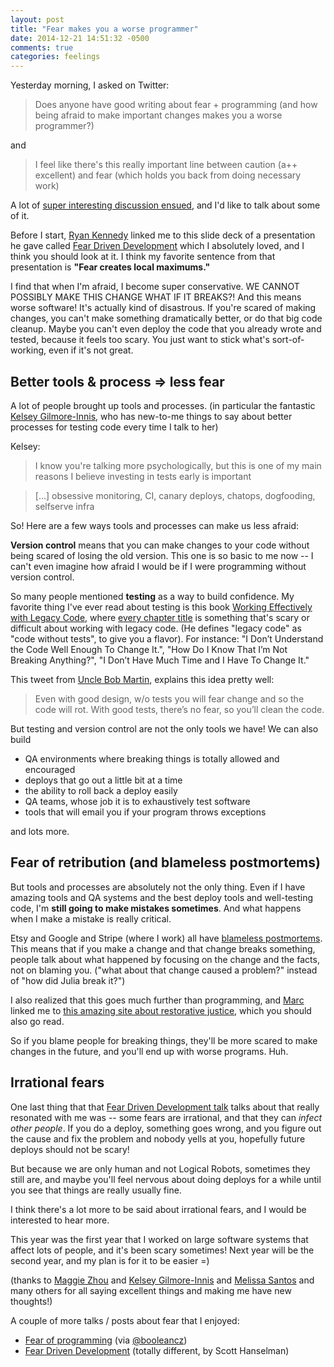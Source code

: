 ```yaml
---
layout: post
title: "Fear makes you a worse programmer"
date: 2014-12-21 14:51:32 -0500
comments: true
categories: feelings
---
```


Yesterday morning, I asked on Twitter:

> Does anyone have good writing about fear + programming (and how being
> afraid to make important changes makes you a worse programmer?)

and

> I feel like there's this really important line between caution (a++
> excellent) and fear (which holds you back from doing necessary work)

A lot of [super interesting discussion ensued](https://twitter.com/b0rk/status/546376386672611329), and I'd
like to talk about some of it. 

Before I start, [Ryan Kennedy](https://twitter.com/rckenned) linked me
to this slide deck of a presentation he gave called 
[Fear Driven Development](https://speakerdeck.com/ryankennedy/fear-driven-development)
which I absolutely loved, and I think you should look at it. I think my
favorite sentence from that presentation is **"Fear creates local
maximums."**

I find that when I'm afraid, I become super conservative. WE CANNOT
POSSIBLY MAKE THIS CHANGE WHAT IF IT BREAKS?! And this means worse
software! It's actually kind of disastrous. If you're scared of making
changes, you can't make something dramatically better, or do that big
code cleanup. Maybe you can't even deploy the code that you already
wrote and tested, because it feels too scary. You just want to stick
what's sort-of-working, even if it's not great.

<!-- more -->

## Better tools & process => less fear

A lot of people brought up tools and processes. (in particular the
fantastic [Kelsey Gilmore-Innis](https://twitter.com/kelseyinnis), who
has new-to-me things to say about better processes for testing code
every time I talk to her)

Kelsey:

> I know you're talking more psychologically, but this is one of my main
> reasons I believe investing in tests early is important

> [...] obsessive monitoring, CI, canary deploys, chatops, dogfooding,
> selfserve infra

So! Here are a few ways tools and processes can make us less afraid:

**Version control** means that you can make changes to your code without
being scared of losing the old version. This one is so basic to me now
-- I can't even imagine how afraid I would be if I were programming
without version control.

So many people mentioned **testing** as a way to build confidence. My
favorite thing I've ever read about testing is this book [Working
Effectively with Legacy
Code](http://www.amazon.ca/Working-Effectively-Legacy-Michael-Feathers/dp/0131177052),
where [every chapter
title](http://www.amazon.ca/gp/product/toc/0131177052/ref=dp_toc?ie=UTF8&n=916520)
is something that's scary or difficult about working with legacy code.
(He defines "legacy code" as "code without tests", to give you a
flavor). For instance: "I Don’t Understand the Code Well Enough To
Change It.", "How Do I Know That I’m Not Breaking Anything?", "I Don’t
Have Much Time and I Have To Change It."

This tweet from [Uncle Bob Martin](https://twitter.com/unclebobmartin/status/469536509822259200),
explains this idea pretty well:

> Even with good design, w/o tests you will fear change and so the code
> will rot.  With good tests, there’s no fear, so you’ll clean the code.

But testing and version control are not the only tools we have! We can
also build

* QA environments where breaking things is totally allowed and encouraged
* deploys that go out a little bit at a time
* the ability to roll back a deploy easily
* QA teams, whose job it is to exhaustively test software
* tools that will email you if your program throws exceptions

and lots more.

## Fear of retribution (and blameless postmortems)

But tools and processes are absolutely not the only thing. Even if I
have amazing tools and QA systems and the best deploy tools and
well-testing code, I'm **still going to make mistakes sometimes**. And
what happens when I make a mistake is really critical.

Etsy and Google and Stripe (where I work) all have [blameless postmortems](https://codeascraft.com/2012/05/22/blameless-postmortems/).
This means that if you make a change and that change breaks something,
people talk about what happened by focusing on the change and the facts,
not on blaming you. ("what about that change caused a problem?" instead
of "how did Julia break it?")

I also realized that this goes much further than programming, and
[Marc](https://twitter.com/marcprecipice) linked me to 
[this amazing site about restorative justice](http://justcultureinstitute.com/), which you should also go read.

So if you blame people for breaking things, they'll be more scared to
make changes in the future, and you'll end up with worse programs. Huh.

## Irrational fears

One last thing that that [Fear Driven Development talk](https://speakerdeck.com/ryankennedy/fear-driven-development) talks
about that really resonated with me was -- some fears are irrational,
and that they can *infect other people*. If you do a deploy, something
goes wrong, and you figure out the cause and fix the problem and nobody
yells at you, hopefully future deploys should not be scary!

But because we are only human and not Logical Robots, sometimes they
still are, and maybe you'll feel nervous about doing deploys for a while
until you see that things are really usually fine.

I think there's a lot more to be said about irrational fears, and I
would be interested to hear more.

This year was the first year that I worked on large software systems
that affect lots of people, and it's been scary sometimes! Next year
will be the second year, and my plan is for it to be easier =)

(thanks to [Maggie Zhou](https://twitter.com/zmagg) and [Kelsey Gilmore-Innis](https://twitter.com/kelseyinnis) and [Melissa Santos](https://twitter.com/ansate) and many others for all saying
excellent things and making me have new thoughts!)

A couple of more talks / posts about fear that I enjoyed:

* [Fear of programming](http://www.logiccolony.com/2010/10/16/Fear-of-Programming-Notes.html) (via [@booleancz](https://twitter.com/booleancz))
* [Fear Driven Development](http://www.hanselman.com/blog/FearDrivenDevelopmentFDD.aspx) (totally different, by Scott Hanselman)

